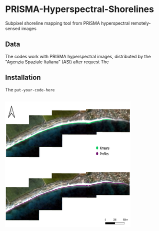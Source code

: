 # PRISMA-Hyperspectral-Shorelines
Subpixel shoreline mapping tool from PRISMA hyperspectral remotely-sensed images

## Data

The codes work with PRISMA hyperspectral images, distributed by the "Agenzia Spaziale Italiana" (ASI) after request
The 

## Installation

The `put-your-code-here`


## 

<img src="https://github.com/PaolaSouto/PRISMA-Hyperspectral-Shorelines/blob/main/imgs/SDS_PRISMA_example.png" width="400" height="400">

